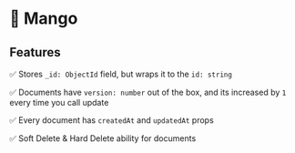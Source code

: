 # 🥭 Mango

## Features

✅ Stores `_id: ObjectId` field, but wraps it to the `id: string`

✅ Documents have `version: number` out of the box, and its increased by `1`
every time you call update

✅ Every document has `createdAt` and `updatedAt` props

✅ Soft Delete & Hard Delete ability for documents

<br/>

<br/>
